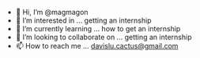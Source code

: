 - 👋 Hi, I’m @magmagon
- 👀 I’m interested in ... getting an internship
- 🌱 I’m currently learning ... how to get an internship
- 💞️ I’m looking to collaborate on ... getting an internship
- 📫 How to reach me ... davislu.cactus@gmail.com

<!---
magmagon/magmagon is a ✨ special ✨ repository because its `README.md` (this file) appears on your GitHub profile.
You can click the Preview link to take a look at your changes.
--->

